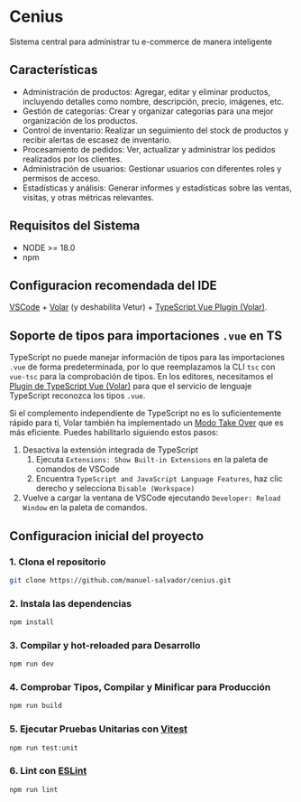 # Cenius
Sistema central para administrar tu e-commerce de manera inteligente

## Características

- Administración de productos: Agregar, editar y eliminar productos, incluyendo detalles como nombre, descripción, precio, imágenes, etc.
- Gestión de categorías: Crear y organizar categorías para una mejor organización de los productos.
- Control de inventario: Realizar un seguimiento del stock de productos y recibir alertas de escasez de inventario.
- Procesamiento de pedidos: Ver, actualizar y administrar los pedidos realizados por los clientes.
- Administración de usuarios: Gestionar usuarios con diferentes roles y permisos de acceso.
- Estadísticas y análisis: Generar informes y estadísticas sobre las ventas, visitas, y otras métricas relevantes.

## Requisitos del Sistema

- NODE >= 18.0
- npm

## Configuracion recomendada del IDE

[VSCode](https://code.visualstudio.com/) + [Volar](https://marketplace.visualstudio.com/items?itemName=Vue.volar) (y deshabilita Vetur) + [TypeScript Vue Plugin (Volar)](https://marketplace.visualstudio.com/items?itemName=Vue.vscode-typescript-vue-plugin).

## Soporte de tipos para importaciones `.vue` en TS

TypeScript no puede manejar información de tipos para las importaciones `.vue` de forma predeterminada, por lo que reemplazamos la CLI `tsc` con `vue-tsc` para la comprobación de tipos. En los editores, necesitamos el [Plugin de TypeScript Vue (Volar)](https://marketplace.visualstudio.com/items?itemName=Vue.vscode-typescript-vue-plugin) para que el servicio de lenguaje TypeScript reconozca los tipos `.vue`.

Si el complemento independiente de TypeScript no es lo suficientemente rápido para ti, Volar también ha implementado un [Modo Take Over](https://github.com/johnsoncodehk/volar/discussions/471#discussioncomment-1361669) que es más eficiente. Puedes habilitarlo siguiendo estos pasos:

1. Desactiva la extensión integrada de TypeScript
    1) Ejecuta `Extensions: Show Built-in Extensions` en la paleta de comandos de VSCode
    2) Encuentra `TypeScript and JavaScript Language Features`, haz clic derecho y selecciona `Disable (Workspace)`
2. Vuelve a cargar la ventana de VSCode ejecutando `Developer: Reload Window` en la paleta de comandos.


## Configuracion inicial del proyecto

### 1. Clona el repositorio
```sh
git clone https://github.com/manuel-salvador/cenius.git
```

### 2. Instala las dependencias

```sh
npm install
```

### 3. Compilar y hot-reloaded para Desarrollo

```sh
npm run dev
```

### 4. Comprobar Tipos, Compilar y Minificar para Producción

```sh
npm run build
```

### 5. Ejecutar Pruebas Unitarias con [Vitest](https://vitest.dev/)

```sh
npm run test:unit
```

### 6. Lint con [ESLint](https://eslint.org/)

```sh
npm run lint
```
